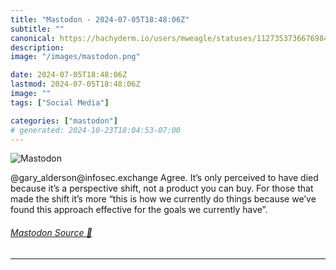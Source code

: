```yaml
---
title: "Mastodon - 2024-07-05T18:48:06Z"
subtitle: ""
canonical: https://hachyderm.io/users/mweagle/statuses/112735373667698489
description:
image: "/images/mastodon.png"

date: 2024-07-05T18:48:06Z
lastmod: 2024-07-05T18:48:06Z
image: ""
tags: ["Social Media"]

categories: ["mastodon"]
# generated: 2024-10-23T18:04:53-07:00
---
```

![Mastodon](/images/mastodon.png)

<p>@gary_alderson@infosec.exchange Agree. It’s only perceived to have died because it’s a perspective shift, not a product you can buy. For those that made the shift it’s more “this is how we currently do things because we’ve found this approach effective for the goals we currently have”.</p>


###### [Mastodon Source 🐘](https://hachyderm.io/@mweagle/112735373667698489)

___
